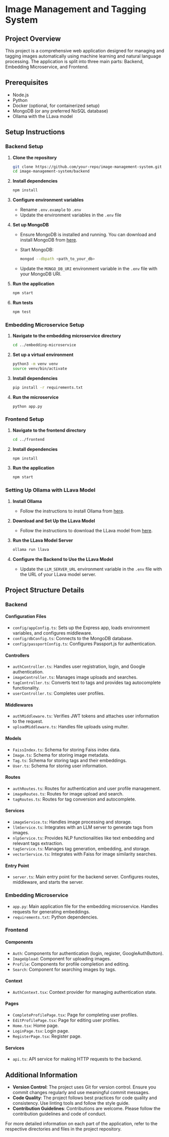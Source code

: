 # Image Management and Tagging System

## Project Overview

This project is a comprehensive web application designed for managing and tagging images automatically using machine learning and natural language processing. The application is split into three main parts: Backend, Embedding Microservice, and Frontend.

## Prerequisites

- Node.js
- Python
- Docker (optional, for containerized setup)
- MongoDB (or any preferred NoSQL database)
- Ollama with the LLava model

## Setup Instructions

### Backend Setup

1. **Clone the repository**

    ```bash
    git clone https://github.com/your-repo/image-management-system.git
    cd image-management-system/backend
    ```

2. **Install dependencies**

    ```bash
    npm install
    ```

3. **Configure environment variables**

    - Rename `.env.example` to `.env`
    - Update the environment variables in the `.env` file

4. **Set up MongoDB**

    - Ensure MongoDB is installed and running. You can download and install MongoDB from [here](https://www.mongodb.com/try/download/community).
    - Start MongoDB:

        ```bash
        mongod --dbpath <path_to_your_db>
        ```

    - Update the `MONGO_DB_URI` environment variable in the `.env` file with your MongoDB URI.

5. **Run the application**

    ```bash
    npm start
    ```

6. **Run tests**

    ```bash
    npm test
    ```

### Embedding Microservice Setup

1. **Navigate to the embedding microservice directory**

    ```bash
    cd ../embedding-microservice
    ```

2. **Set up a virtual environment**

    ```bash
    python3 -m venv venv
    source venv/bin/activate
    ```

3. **Install dependencies**

    ```bash
    pip install -r requirements.txt
    ```

4. **Run the microservice**

    ```bash
    python app.py
    ```

### Frontend Setup

1. **Navigate to the frontend directory**

    ```bash
    cd ../frontend
    ```

2. **Install dependencies**

    ```bash
    npm install
    ```

3. **Run the application**

    ```bash
    npm start
    ```

### Setting Up Ollama with LLava Model

1. **Install Ollama**

    - Follow the instructions to install Ollama from [here](https://www.ollama.com/installation).

2. **Download and Set Up the LLava Model**

    - Follow the instructions to download the LLava model from [here](https://github.com/your-repo/llava-model).

3. **Run the LLava Model Server**

    ```bash
    ollama run llava
    ```

4. **Configure the Backend to Use the LLava Model**

    - Update the `LLM_SERVER_URL` environment variable in the `.env` file with the URL of your LLava model server.

## Project Structure Details

### Backend

#### Configuration Files
- `config/appConfig.ts`: Sets up the Express app, loads environment variables, and configures middleware.
- `config/dbConfig.ts`: Connects to the MongoDB database.
- `config/passportConfig.ts`: Configures Passport.js for authentication.

#### Controllers
- `authController.ts`: Handles user registration, login, and Google authentication.
- `imageController.ts`: Manages image uploads and searches.
- `tagController.ts`: Converts text to tags and provides tag autocomplete functionality.
- `userController.ts`: Completes user profiles.

#### Middlewares
- `authMiddleware.ts`: Verifies JWT tokens and attaches user information to the request.
- `uploadMiddleware.ts`: Handles file uploads using multer.

#### Models
- `FaissIndex.ts`: Schema for storing Faiss index data.
- `Image.ts`: Schema for storing image metadata.
- `Tag.ts`: Schema for storing tags and their embeddings.
- `User.ts`: Schema for storing user information.

#### Routes
- `authRoutes.ts`: Routes for authentication and user profile management.
- `imageRoutes.ts`: Routes for image upload and search.
- `tagRoutes.ts`: Routes for tag conversion and autocomplete.

#### Services
- `imageService.ts`: Handles image processing and storage.
- `llmService.ts`: Integrates with an LLM server to generate tags from images.
- `nlpService.ts`: Provides NLP functionalities like text embedding and relevant tags extraction.
- `tagService.ts`: Manages tag generation, embedding, and storage.
- `vectorService.ts`: Integrates with Faiss for image similarity searches.

#### Entry Point
- `server.ts`: Main entry point for the backend server. Configures routes, middleware, and starts the server.

### Embedding Microservice

- `app.py`: Main application file for the embedding microservice. Handles requests for generating embeddings.
- `requirements.txt`: Python dependencies.

### Frontend

#### Components
- `Auth`: Components for authentication (login, register, GoogleAuthButton).
- `ImageUpload`: Component for uploading images.
- `Profile`: Components for profile completion and editing.
- `Search`: Component for searching images by tags.

#### Context
- `AuthContext.tsx`: Context provider for managing authentication state.

#### Pages
- `CompleteProfilePage.tsx`: Page for completing user profiles.
- `EditProfilePage.tsx`: Page for editing user profiles.
- `Home.tsx`: Home page.
- `LoginPage.tsx`: Login page.
- `RegisterPage.tsx`: Register page.

#### Services
- `api.ts`: API service for making HTTP requests to the backend.

## Additional Information

- **Version Control**: The project uses Git for version control. Ensure you commit changes regularly and use meaningful commit messages.
- **Code Quality**: The project follows best practices for code quality and consistency. Use linting tools and follow the style guide.
- **Contribution Guidelines**: Contributions are welcome. Please follow the contribution guidelines and code of conduct.

For more detailed information on each part of the application, refer to the respective directories and files in the project repository.
